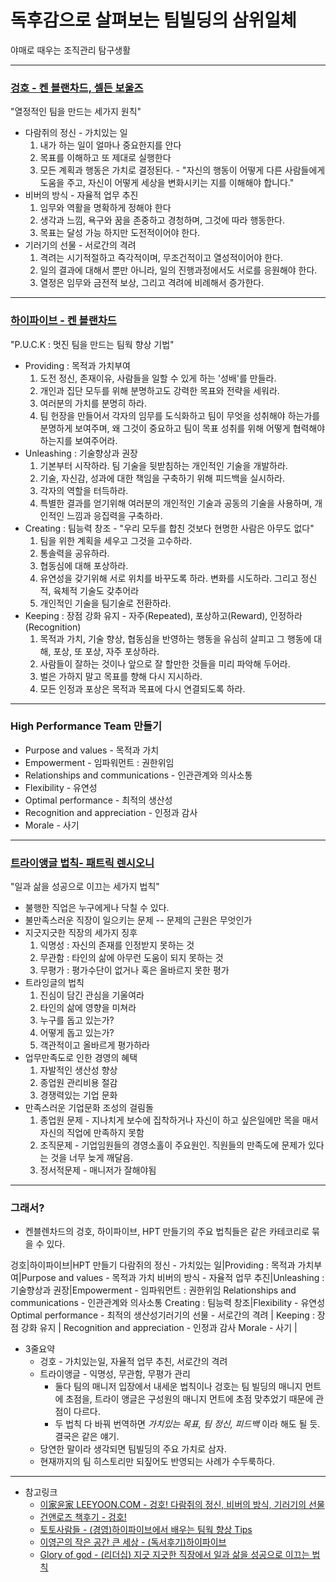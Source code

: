 # 독후감으로 살펴보는 팀빌딩의 삼위일체

야매로 때우는 조직관리 탐구생활

----
### [겅호 - 켄 블랜차드, 셀든 보울즈](http://www.yes24.com/24/goods/182695?scode=032&OzSrank=1)
"열정적인 팀을 만드는 세가지 원칙"
* 다람쥐의 정신 - 가치있는 일
  1. 내가 하는 일이 얼마나 중요한지를 안다
  2. 목표를 이해하고 또 제대로 실행한다
  3. 모든 계획과 행동은 가치로 결정된다. - "자신의 행동이 어떻게 다른 사람들에게 도움을 주고, 자신이 어떻게 세상을 변화시키는 지를 이해해야 합니다."
* 비버의 방식 - 자율적 업무 추진
  1. 임무와 역활을 명확하게 정해야 한다
  2. 생각과 느낌, 욕구와 꿈을 존중하고 경청하며, 그것에 따라 행동한다.
  3. 목표는 달성 가능 하지만 도전적이어야 한다.
* 기러기의 선물 - 서로간의 격려
  1. 격려는 시기적절하고 즉각적이며, 무조건적이고 열성적이어야 한다.
  2. 일의 결과에 대해서 뿐만 아니라, 일의 진행과정에서도 서로를 응원해야 한다.
  3. 열정은 임무와 금전적 보상, 그리고 격려에 비례해서 증가한다.
----
### [하이파이브 - 켄 블랜차드](http://www.yes24.com/24/goods/234183?scode=032&OzSrank=3)
"P.U.C.K : 멋진 팀을 만드는 팀웍 향상 기법"
* Providing : 목적과 가치부여
  1. 도전 정신, 존재이유, 사람들을 일할 수 있게 하는 '성배'를 만들라.
  2. 개인과 집단 모두를 위해 분명하고도 강력한 목표와 전략을 세워라.
  3. 여러분의 가치를 분명히 하라.
  4. 팀 헌장을 만들어서 각자의 임무를 도식화하고 팀이 무엇을 성취해야 하는가를 분명하게 보여주며, 왜 그것이 중요하고 팀이 목표 성취를 위해 어떻게 협력해야 하는지를 보여주어라.
* Unleashing : 기술향상과 권장
  1. 기본부터 시작하라. 팀 기술을 뒷받침하는 개인적인 기술을 개발하라.
  2. 기술, 자신감, 성과에 대한 책임을 구축하기 위해 피드백을 실시하라.
  3. 각자의 역할을 터득하라.
  4. 특별한 결과를 얻기위해 여러분의 개인적인 기술과 공동의 기술을 사용하며, 개인적인 느낌과 응집력을 구축하라.
* Creating : 팀능력 창조 - "우리 모두를 합친 것보다 현명한 사람은 아무도 없다"
  1. 팀을 위한 계획을 세우고 그것을 고수하라.
  2. 통솔력을 공유하라.
  3. 협동심에 대해 포상하라.
  4. 유연성을 갖기위해 서로 위치를 바꾸도록 하라. 변화를 시도하라. 그리고 정신적, 육체적 기술도 갖추어라
  5. 개인적인 기술을 팀기술로 전환하라.
* Keeping : 장점 강화 유지 - 자주(Repeated), 포상하고(Reward), 인정하라(Recognition)
  1. 목적과 가치, 기술 향상, 협동심을 반영하는 행동을 유심히 살피고 그 행동에 대해, 포상, 또 포상, 자주 포상하라.
  2. 사람들이 잘하는 것이나 앞으로 잘 할만한 것들을 미리 파악해 두어라.
  3. 벌은 가하지 말고 목표를 향해 다시 지시하라.
  4. 모든 인정과 포상은 목적과 목표에 다시 연결되도록 하라.

----
### High Performance Team 만들기
* Purpose and values - 목적과 가치
* Empowerment - 임파워먼트 : 권한위임
* Relationships and communications - 인관관계와 의사소통
* Flexibility - 유연성
* Optimal performance - 최적의 생산성
* Recognition and appreciation - 인정과 감사
* Morale - 사기

----
### [트라이앵글 법칙\- 패트릭 렌시오니](http://www.yes24.com/24/goods/3337939?scode=032&OzSrank=22)
"일과 삶을 성공으로 이끄는 세가지 법칙"
* 불행한 직업은 누구에게나 닥칠 수 있다.
* 불만족스러운 직장이 일으키는 문제 -- 문제의 근원은 무엇인가
* 지긋지긋한 직장의 세가지 징후
  1. 익명성 : 자신의 존재를 인정받지 못하는 것
  2. 무관함 : 타인의 삶에 아무런 도움이 되지 못하는 것
  3. 무평가 : 평가수단이 없거나 혹은 올바르지 못한 평가
* 트라잉글의 법칙
  1. 진심이 담긴 관심을 기울여라
  2. 타인의 삶에 영향을 미쳐라
  3. 누구를 돕고 있는가?
  4. 어떻게 돕고 있는가?
  5. 객관적이고 올바르게 평가하라
* 업무만족도로 인한 경영의 혜택
  1. 자발적인 생산성 향상
  2. 종업원 관리비용 절감
  3. 경쟁력있는 기업 문화
* 만족스러운 기업문화 조성의 걸림돌
  1. 종업원 문제 - 지나치게 보수에 집착하거나 자신이 하고 싶은일에만 목을 매서 자신의 직업에 만족하지 못함
  2. 조직문제 - 기업임원들의 경영소홀이 주요원인. 직원들의 만족도에 문제가 있다는 것을 너무 늦게 깨달음.
  3. 정서적문제 - 매니저가 잘해야됨

----
### 그래서?
* 켄블렌차드의 겅호, 하이파이브, HPT 만들기의 주요 법칙들은 같은 카테코리로 묶을 수 있다.

겅호|하이파이브|HPT 만들기
다람쥐의 정신 - 가치있는 일|Providing : 목적과 가치부여|Purpose and values - 목적과 가치
비버의 방식 - 자율적 업무 추진|Unleashing : 기술향상과 권장|Empowerment - 임파워먼트 : 권한위임 Relationships and communications - 인관관계와 의사소통
Creating : 팀능력 창조|Flexibility - 유연성 Optimal performance - 최적의 생산성기러기의 선물 - 서로간의 격려 | Keeping : 장점 강화 유지 | Recognition and appreciation - 인정과 감사 Morale - 사기 |

* 3줄요약
  * 겅호 - 가치있는일, 자율적 업무 추친, 서로간의 격려
  * 트라이앵글 - 익명성, 무관함, 무평가 관리
    * 둘다 팀의 매니저 입장에서 내세운 법칙이나 겅호는 팀 빌딩의 매니지 먼트에 초점을, 트라이 앵글은 구성원의 매니지 먼트에 초점 맞추었기 때문에 관점이 다르다.
    * 두 법칙 다 바꿔 번역하면 *가치있는 목표, 팀 정신, 피드백* 이라 해도 될 듯.  결국은 같은 얘기.
  * 당연한 말이라 생각되면 팀빌딩의 주요 가치로 삼자.
  * 현재까지의 팀 히스토리만 되짚어도 반영되는 사례가 수두룩하다.

----
* 참고링크
  * [이家윤家 LEEYOON.COM - 겅호\! 다람쥐의 정신, 비버의 방식, 기러기의 선물](http://leeyoon.com/2014/05/01/%EA%B2%85%ED%98%B8-%EB%8B%A4%EB%9E%8C%EC%A5%90%EC%9D%98-%EC%A0%95%EC%8B%A0-%EB%B9%84%EB%B2%84%EC%9D%98-%EB%B0%A9%EC%8B%9D-%EA%B8%B0%EB%9F%AC%EA%B8%B0%EC%9D%98-%EC%84%A0%EB%AC%BC/)
  * [건앤로즈 책후기 - 겅호!](http://hongjinhyeon.tistory.com/69)
  * [토토사람들 - (경영)하이파이브에서 배우는 팀웍 향상 Tips](http://cafe.daum.net/_c21_/bbs_search_read?grpid=OMoW&fldid=73Jt&datanum=71)
  * [이영곤의 작은 공간 큰 세상 - (독서후기)하이파이브](http://leenleaders.tistory.com/1085)
  * [Glory of god - (리더십) 지긋 지긋한 직장에서 일과 삶을 성공으로 이끄는 법칙](http://blog.naver.com/lym2ym/70117733941)
